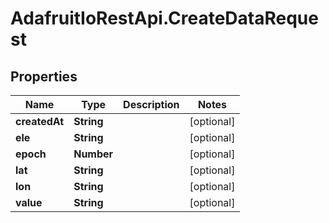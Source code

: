 # AdafruitIoRestApi.CreateDataRequest

## Properties

Name | Type | Description | Notes
------------ | ------------- | ------------- | -------------
**createdAt** | **String** |  | [optional] 
**ele** | **String** |  | [optional] 
**epoch** | **Number** |  | [optional] 
**lat** | **String** |  | [optional] 
**lon** | **String** |  | [optional] 
**value** | **String** |  | [optional] 


